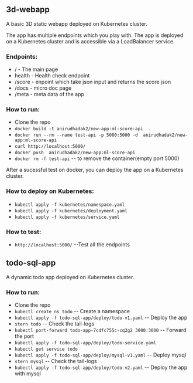 ## 3d-webapp

A basic 3D static webapp deployed on Kubernetes cluster.

The app has multiple endpoints which you play with. The app is deployed on a Kubernetes cluster and is accessible via a LoadBalancer service.

### Endpoints:

* / - The main page
* health - Health check endpoint
* /score - enpoint which take json input and returns the score json
* /docs - micro doc page
* /meta - meta data of the app

### How to run:

* Clone the repo
* ```docker build -t anirudhadak2/new-app:ml-score-api  .```
* ```docker run --rm --name test-api -p 5000:5000 -d  anirudhadak2/new-app:ml-score-api```
* ```curl http://localhost:5000/```
* ```docker push  anirudhadak2/new-app:ml-score-api ```
* ```docker rm -f test-api``` -- to remove the container(empty port 5000)

After a sucessful test on docker, you can deploy the app on a Kubernetes cluster.

### How to deploy on Kubernetes:

* ```kubectl apply -f kubernetes/namespace.yaml```
* ```kubectl apply -f kubernetes/deployment.yaml```
* ```kubectl apply -f kubernetes/service.yaml```

### How to test:

* ```http://localhost:5000/```  --Test all the endpoints


## todo-sql-app

A dynamic todo app deployed on Kubernetes cluster.

### How to run:

* Clone the repo
* ```kubectl create ns todo``` -- Create a namespace
* ```kubectl apply -f todo-sql-app/deploy/todo-v1.yaml``` -- Deploy the app
* ```stern todo``` -- Check the tail-logs
* ```kubectl port-forward todo-app-7cdfc755c-cq2g2 3000:3000``` -- Forward the port
* ```kubectl apply -f todo-sql-app/deploy/todo-service.yaml```
* ```kubectl get service todo```
* ```kubectl apply -f todo-sql-app/deploy/mysql-v1.yaml``` -- Deploy mysql
* ```stern mysql``` -- Check the tail-logs
* ```kubectl apply -f todo-sql-app/deploy/todo-v2.yaml``` -- Deploy the app with mysql






